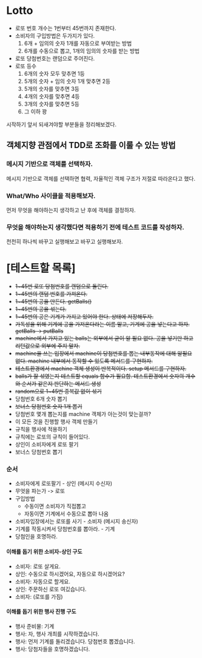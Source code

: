 # Lotto
- 로또 번호 개수는 1번부터 45번까지 존재한다.
- 소비자의 구입방법은 두가지가 있다.
    1. 6개 + 임의의 숫자 1개를 자동으로 부여받는 방법
    2. 6개를 수동으로 뽑고, 1개의 임의의 숫자를 받는 방법
- 로또 당첨번호는 랜덤으로 주어진다.
- 로또 등수
    1. 6개의 숫자 모두 맞추면 1등
    2. 5개의 숫자 + 임의 숫자 1개 맞추면 2등
    3. 5개의 숫자를 맞추면 3등
    4. 4개의 숫자를 맞추면 4등
    5. 3개의 숫자를 맞추면 5등
    6. 그 이하 꽝



시작하기 앞서 되새겨야할 부분들을 정리해보겠다.

## 객체지향 관점에서 TDD로 조화를 이룰 수 있는 방법

### 메시지 기반으로 객체를 선택하자.
메시지 기반으로 객체를 선택하면 협력, 자율적인 객체 구조가 저절로 따라온다고 했다.

### What/Who 사이클을 적용해보자.
먼저 무엇을 해야하는지 생각하고 난 후에 객체를 결정하자.

### 무엇을 해야하는지 생각했다면 적용하기 전에 테스트 코드를 작성하자.
천천히 하나씩 바꾸고 실행해보고 바꾸고 실행해보자.



# [테스트할 목록]
- ~~1~45번 로또 당첨번호를 랜덤으로 돌린다.~~
- ~~1~45번의 랜덤 번호를 가져온다.~~
- ~~1~45번의 공을 만든다. getBalls()~~
- ~~1~45번의 공을 섞는다.~~
- ~~1~45번의 공은 기계가 가지고 있어야 한다. 상태에 저장해두자.~~
- ~~가독성을 위해 기계에 공을 가져온다라는 이름 말고, 기계에 공을 넣는다고 하자.
  getBalls -> putBalls~~
- ~~machine에서 가지고 있는 balls는 외부에서 굳이 알 필요 없다.
  공을 넣기만 하고 리턴값으로 외부에 주지 말자.~~
- ~~machine을 쓰는 입장에서 machine이 당첨번호를 뽑는 내부동작에 대해 알필요 없다.
  machine 내부에서 동작할 수 있도록 메서드를 구현하자.~~
- ~~테스트환경에서 machine 객체 생성이 반복적이다. setup 메서드를 구현하자.~~
- ~~balls가 잘 섞였는지 테스트할 equals 함수가 필요함.
  테스트환경에서 숫자의 개수와 순서가 같은지 판단하는 메서드 생성~~
- ~~random으로 1~45번 중복값 없이 섞기~~
- 당첨번호 6개 숫자 뽑기
- ~~보너스 당첨번호 숫자 1개 뽑기~~
- 당첨번호 몇개 뽑는지를 machine 객체가 아는것이 맞는걸까?
- 이 모든 것을 진행할 행사 객체 만들기
- 규칙을 행사에 적용하기
- 규칙에는 로또의 규칙이 들어있다.
- 상인이 소비자에게 로또 팔기
- 보너스 당첨번호 뽑기



### 순서
- 소비자에게 로또팔기 - 상인 (메시지 수신자)
- 무엇을 파는가 -> 로또
- 구입방법
  - 수동이면 소비자가 직접뽑고
  - 자동이면 기계에서 수동으로 뽑아 나옴
- 소비자입장에서는 로또를 사기 - 소비자 (메시지 송신자)
- 기계를 작동시켜서 당첨번호를 뽑아라. - 기계
- 당첨인을 호명하라. 

#### 이해를 돕기 위한 소비자-상인 구도
* 소비자: 로또 살게요.
* 상인: 수동으로 하시겠어요, 자동으로 하시겠어요?
* 소비자: 자동으로 할게요.
* 상인: 주문하신 로또 여깄습니다.
* 소비자: (로또를 가짐)

#### 이해를 돕기 위한 행사 진행 구도
* 행사 준비물: 기계
* 행사: 자, 행사 개최를 시작하겠습니다.
* 행사: 먼저 기계를 돌리겠습니다. 당첨번호 뽑겠습니다.
* 행사: 당첨자들을 호명하겠습니다.